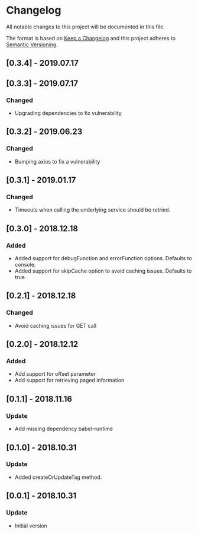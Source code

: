 # Changelog
All notable changes to this project will be documented in this file.

The format is based on [Keep a Changelog](http://keepachangelog.com/en/1.0.0/)
and this project adheres to [Semantic Versioning](http://semver.org/spec/v2.0.0.html).

## [0.3.4] - 2019.07.17
## [0.3.3] - 2019.07.17
### Changed
- Upgrading dependencies to fix vulnerability

## [0.3.2] - 2019.06.23
### Changed
- Bumping axios to fix a vulnerability

## [0.3.1] - 2019.01.17
### Changed
- Timeouts when calling the underlying service should be retried. 

## [0.3.0] - 2018.12.18
### Added
- Added support for debugFunction and errorFunction options. Defaults to console.
- Added support for skipCache option to avoid caching issues. Defaults to true. 

## [0.2.1] - 2018.12.18
### Changed
- Avoid caching issues for GET call

## [0.2.0] - 2018.12.12
### Added
- Add support for offset parameter
- Add support for retrieving paged information

## [0.1.1] - 2018.11.16
### Update
- Add missing dependency babel-runtime

## [0.1.0] - 2018.10.31
### Update
- Added createOrUpdateTag method. 

## [0.0.1] - 2018.10.31
### Update
- Initial version 
